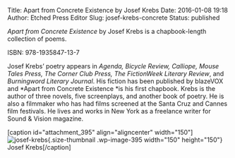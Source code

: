 Title: Apart from Concrete Existence by Josef Krebs
Date: 2016-01-08 19:18
Author: Etched Press Editor
Slug: josef-krebs-concrete
Status: published

*Apart from Concrete Existence* by Josef Krebs is a chapbook-length collection of poems.

ISBN: 978-1935847-13-7

Josef Krebs’ poetry appears in *Agenda, Bicycle Review, Calliope, Mouse Tales Press, The Corner Club Press, The FictionWeek Literary Review*, and *Burningword Literary Journal*. His fiction has been published by blazeVOX and *Apart from Concrete Existence *is his first chapbook. Krebs is the author of three novels, five screenplays, and another book of poetry. He is also a filmmaker who has had films screened at the Santa Cruz and Cannes film festivals. He lives and works in New York as a freelance writer for Sound & Vision magazine.

\[caption id="attachment\_395" align="aligncenter" width="150"\]![josef-krebs](http://etchedpress.com/wp-content/uploads/2016/01/Josef-150x150.jpg){.size-thumbnail .wp-image-395 width="150" height="150"} Josef Krebs\[/caption\]
